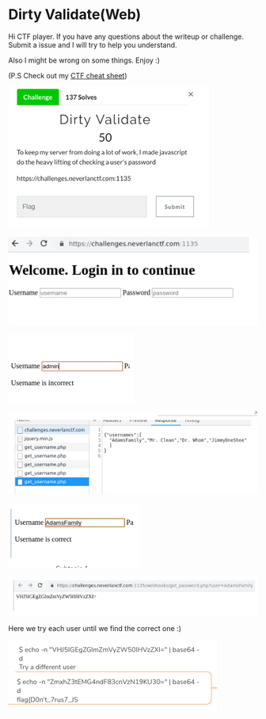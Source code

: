 # Dirty Validate(Web)

Hi CTF player. If you have any questions about the writeup or challenge. Submit a issue and I will try to help you understand.

Also I might be wrong on some things. Enjoy :)

(P.S Check out my [CTF cheat sheet](https://github.com/flawwan/CTF-Candy))

![alt text](img/1.png "Chall")

![alt text](img/2.png "Chall")

![alt text](img/3.png "Chall")

![alt text](img/4.png "Chall")

![alt text](img/5.png "Chall")

![alt text](img/6.png "Chall")

Here we try each user until we find the correct one :)

![alt text](img/7.png "Chall")
